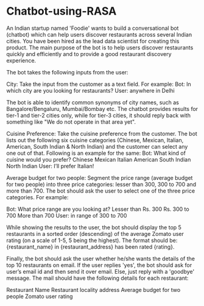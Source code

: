 # Chatbot-using-RASA
An Indian startup named 'Foodie' wants to build a conversational bot (chatbot) which can help users discover restaurants across several Indian cities. You have been hired as the lead data scientist for creating this product.     The main purpose of the bot is to help users discover restaurants quickly and efficiently and to provide a good restaurant discovery experience. 

The bot takes the following inputs from the user:

City: Take the input from the customer as a text field. For example:
  Bot: In which city are you looking for restaurants?
  User: anywhere in Delhi
 
The bot is able to identify common synonyms of city names, such as Bangalore/Bengaluru, Mumbai/Bombay etc.
The chatbot provides results for tier-1 and tier-2 cities only, while for tier-3 cities, it should reply back with something like "We do not operate in that area yet".
 

Cuisine Preference: Take the cuisine preference from the customer. The bot lists out the following six cuisine categories (Chinese, Mexican, Italian, American, South Indian & North Indian) and the customer can select any one out of that. Following is an example for the same:
Bot: What kind of cuisine would you prefer?
Chinese
Mexican
Italian
American
South Indian
North Indian
User: I’ll prefer Italian!

 
Average budget for two people: Segment the price range (average budget for two people) into three price categories: lesser than 300, 300 to 700 and more than 700. The bot should ask the user to select one of the three price categories. For example:

Bot: What price range are you looking at?
Lesser than Rs. 300
Rs. 300 to 700
More than 700
User: in range of 300 to 700

 
While showing the results to the user, the bot should display the top 5 restaurants in a sorted order (descending) of the average Zomato user rating (on a scale of 1-5, 5 being the highest). The format should be: {restaurant_name} in {restaurant_address} has been rated {rating}.


Finally, the bot should ask the user whether he/she wants the details of the top 10 restaurants on email. If the user replies 'yes', the bot should ask for user’s email id and then send it over email. Else, just reply with a 'goodbye' message. The mail should have the following details for each restaurant:

Restaurant Name
Restaurant locality address
Average budget for two people
Zomato user rating 
